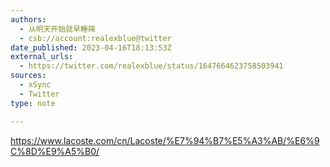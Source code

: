 ```yaml
---
authors:
  - 从明天开始就早睡辣
  - csb://account:realexblue@twitter
date_published: 2023-04-16T18:13:53Z
external_urls:
  - https://twitter.com/realexblue/status/1647664623758503941
sources:
  - xSync
  - Twitter
type: note

---
```


https://www.lacoste.com/cn/Lacoste/%E7%94%B7%E5%A3%AB/%E6%9C%8D%E9%A5%B0/